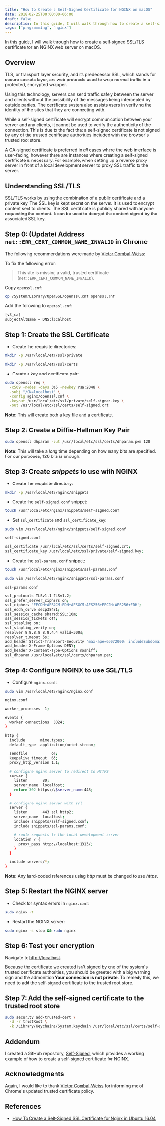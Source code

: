 ```yaml
---
title: "How to Create a Self-Signed Certificate for NGINX on macOS"
date: 2018-02-25T00:00:00-06:00
draft: false
description: In this guide, I will walk through how to create a self-signed SSL/TLS certificate for an NGINX web server on macOS.
tags: ["programming", "nginx"]
---
```


In this guide, I will walk through how to create a self-signed SSL/TLS certificate for an NGINX web server on macOS.

## Overview

TLS, or transport layer security, and its predecessor SSL, which stands for secure sockets layer, are web protocols used to wrap normal traffic in a protected, encrypted wrapper.

Using this technology, servers can send traffic safely between the server and clients without the possibility of the messages being intercepted by outside parties. The certificate system also assists users in verifying the identity of the sites that they are connecting with.

While a self-signed certificate will encrypt communication between your server and any clients, it cannot be used to verify the authenticity of the connection. This is due to the fact that a self-signed certificate is not signed by any of the trusted certificate authorities included with the browser's trusted root store.

A CA-signed certificate is preferred in *all* cases where the web interface is user-facing, however there are instances where creating a self-signed certificate is necessary. For example, when setting up a reverse proxy server in front of a local development server to proxy SSL traffic to the server.

## Understanding SSL/TLS

SSL/TLS works by using the combination of a public certificate and a private key. The SSL key is kept secret on the server. It is used to encrypt content sent to clients. The SSL certificate is publicly shared with anyone requesting the content. It can be used to decrypt the content signed by the associated SSL key.

## Step 0: (Update) Address `net::ERR_CERT_COMMON_NAME_INVALID` in Chrome

The following recommendations were made by [Victor Combal-Weiss](https://www.linkedin.com/in/victorcombalweiss/):

To fix the following error:

> This site is missing a valid, trusted certificate (`net::ERR_CERT_COMMON_NAME_INVALID`).

Copy `openssl.cnf`:

```bash
cp /System/Library/OpenSSL/openssl.cnf openssl.cnf
```

Add the following to `openssl.cnf`:

```bash
[v3_ca]
subjectAltName = DNS:localhost
```

## Step 1: Create the SSL Certificate

* Create the requisite directories:

```bash
mkdir -p /usr/local/etc/ssl/private
```

```bash
mkdir -p /usr/local/etc/ssl/certs
```

* Create a key and certificate pair:

```bash
sudo openssl req \
  -x509 -nodes -days 365 -newkey rsa:2048 \
  -subj "/CN=localhost" \
  -config nginx/openssl.cnf \
  -keyout /usr/local/etc/ssl/private/self-signed.key \
  -out /usr/local/etc/ssl/certs/self-signed.crt
```

**Note**: This will create both a key file and a certificate.

## Step 2: Create a Diffie-Hellman Key Pair

```bash
sudo openssl dhparam -out /usr/local/etc/ssl/certs/dhparam.pem 128
```

**Note**: This will take a *long* time depending on how many bits are specified. For our purposes, 128 bits is enough.

## Step 3: Create *snippets* to use with NGINX

* Create the requisite directory:

```bash
mkdir -p /usr/local/etc/nginx/snippets
```

* Create the `self-signed.conf` snippet:

```bash
touch /usr/local/etc/nginx/snippets/self-signed.conf
```

* Set `ssl_certificate` and `ssl_certificate_key`:

```bash
sudo vim /usr/local/etc/nginx/snippets/self-signed.conf
```

`self-signed.conf`

```bash
ssl_certificate /usr/local/etc/ssl/certs/self-signed.crt;
ssl_certificate_key /usr/local/etc/ssl/private/self-signed.key;
```

* Create the `ssl-params.conf` snippet:

```bash
touch /usr/local/etc/nginx/snippets/ssl-params.conf
```

```bash
sudo vim /usr/local/etc/nginx/snippets/ssl-params.conf
```

`ssl-params.conf`

```bash
ssl_protocols TLSv1.1 TLSv1.2;
ssl_prefer_server_ciphers on;
ssl_ciphers "EECDH+AESGCM:EDH+AESGCM:AES256+EECDH:AES256+EDH";
ssl_ecdh_curve secp384r1;
ssl_session_cache shared:SSL:10m;
ssl_session_tickets off;
ssl_stapling on;
ssl_stapling_verify on;
resolver 8.8.8.8 8.8.4.4 valid=300s;
resolver_timeout 5s;
add_header Strict-Transport-Security "max-age=63072000; includeSubdomains";
add_header X-Frame-Options DENY;
add_header X-Content-Type-Options nosniff;
ssl_dhparam /usr/local/etc/ssl/certs/dhparam.pem;
```

## Step 4: Configure NGINX to use SSL/TLS

* Configure `nginx.conf`:

```bash
sudo vim /usr/local/etc/nginx/nginx.conf
```

`nginx.conf`

```bash
worker_processes  1;

events {
  worker_connections  1024;
}

http {
  include       mime.types;
  default_type  application/octet-stream;

  sendfile           on;
  keepalive_timeout  65;
  proxy_http_version 1.1;

  # configure nginx server to redirect to HTTPS
  server {
    listen       80;
    server_name  localhost;
    return 302 https://$server_name:443;
  }

  # configure nginx server with ssl
  server {
    listen       443 ssl http2;
    server_name  localhost;
    include snippets/self-signed.conf;
    include snippets/ssl-params.conf;

    # route requests to the local development server
    location / {
      proxy_pass http://localhost:1313/;
    }
  }

  include servers/*;
}
```

**Note**: Any hard-coded references using *http* must be changed to use *https*.

## Step 5: Restart the NGINX server

* Check for syntax errors in `nginx.conf`:

```bash
sudo nginx -t
```

* Restart the NGINX server:

```bash
sudo nginx -s stop && sudo nginx
```

## Step 6: Test your encryption

Navigate to [http://localhost](http://localhost).

Because the certificate we created isn't signed by one of the system's trusted certificate authorities, you should be greeted with a big warning sign and the admonition **Your connection is not private**. To remedy this, we need to add the self-signed certificate to the trusted root store.

## Step 7: Add the self-signed certificate to the trusted root store

```bash
sudo security add-trusted-cert \
  -d -r trustRoot \
  -k /Library/Keychains/System.keychain /usr/local/etc/ssl/certs/self-signed.crt
```

## Addendum

I created a GitHub repository, [Self-Signed](https://github.com/NickolasHKraus/self-signed), which provides a working example of how to create a self-signed certificate for NGINX.

## Acknowledgments

Again, I would like to thank [Victor Combal-Weiss](https://www.linkedin.com/in/victorcombalweiss/) for informing me of Chrome's updated trusted certificate policy.

## References

* [How To Create a Self-Signed SSL Certificate for Nginx in Ubuntu 16.04](https://www.digitalocean.com/community/tutorials/how-to-create-a-self-signed-ssl-certificate-for-nginx-in-ubuntu-16-04)
